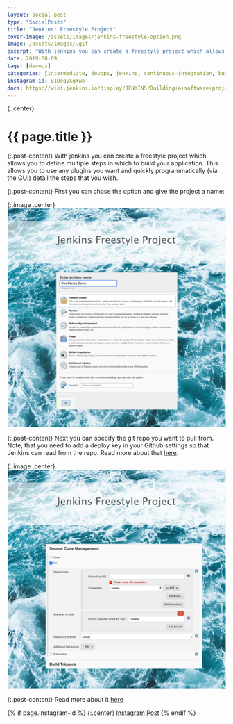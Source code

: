 ```yaml
---
layout: social-post
type: "SocialPosts"
title: "Jenkins: Freestyle Project"
cover-image: /assets/images/jenkins-freestyle-option.png
image: /assets/images/.gif
excerpt: "With jenkins you can create a freestyle project which allows you to define multiple steps in which to build your application."
date: 2019-08-09
tags: [devops]
categories: [intermediate, devops, jenkins, continuous-integration, build-steps]
instagram-id: B1DeqySgYwo
docs: https://wiki.jenkins.io/display/JENKINS/Building+a+software+project
---
```

{:.center}
# {{ page.title }}

{:.post-content}
With jenkins you can create a freestyle project which allows you to define multiple steps in which to build your application.
This allows you to use any plugins you want and quickly programmatically (via the GUI) detail the steps that you wish.


{:.post-content}
First you can chose the option and give the project a name:

{:.image .center}
![freestyle](/assets/images/jenkins-freestyle-option.png)

{:.post-content}
Next you can specify the git repo you want to pull from. Note, that you need
to add a deploy key in your Github settings so that Jenkins can read from the repo.
Read more about that <a href="https://blogs.perficient.com/2014/03/26/using-git-deploy-key-in-jenkins-written-by-tom-tang/" target="_blank">here</a>.

{:.image .center}
![freestyle](/assets/images/jenkins-git-repo.png)

{:.post-content}
Read more about it <a href="{{page.docs}}" target="_blank">here</a>

{% if page.instagram-id %}
{:.center}
<a class="insta-link" href="https://www.instagram.com/p/{{page.instagram-id}}" target="_blank">Instagram Post</a>
{% endif %}
